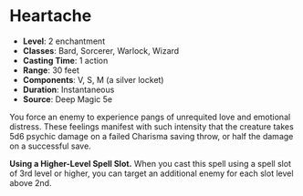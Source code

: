 # Heartache

- **Level**: 2 enchantment
- **Classes**: Bard, Sorcerer, Warlock, Wizard
- **Casting Time**: 1 action
- **Range**: 30 feet
- **Components**: V, S, M (a silver locket)
- **Duration**: Instantaneous
- **Source**: Deep Magic 5e

You force an enemy to experience pangs of unrequited love and emotional distress. These feelings manifest with such intensity that the creature takes 5d6 psychic damage on a failed Charisma saving throw, or half the damage on a successful save.

**Using a Higher-Level Spell Slot.** When you cast this spell using a spell slot of 3rd level or higher, you can target an additional enemy for each slot level above 2nd.
